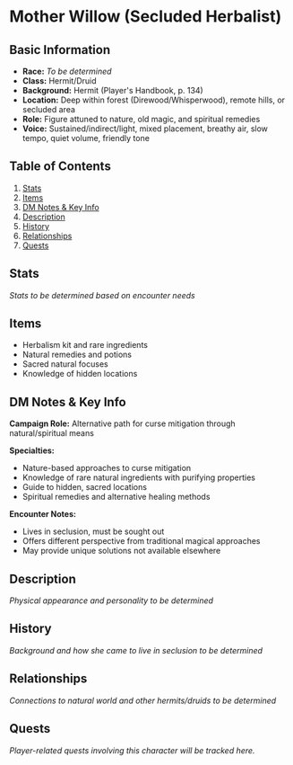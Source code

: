 # Mother Willow (Secluded Herbalist)

## Basic Information
- **Race:** *To be determined*
- **Class:** Hermit/Druid
- **Background:** Hermit (Player's Handbook, p. 134)
- **Location:** Deep within forest (Direwood/Whisperwood), remote hills, or secluded area
- **Role:** Figure attuned to nature, old magic, and spiritual remedies
- **Voice:** Sustained/indirect/light, mixed placement, breathy air, slow tempo, quiet volume, friendly tone

## Table of Contents
1. [Stats](#stats)
2. [Items](#items)
3. [DM Notes & Key Info](#dm-notes--key-info)
4. [Description](#description)
5. [History](#history)
6. [Relationships](#relationships)
7. [Quests](#quests)

## Stats
*Stats to be determined based on encounter needs*

## Items
- Herbalism kit and rare ingredients
- Natural remedies and potions
- Sacred natural focuses
- Knowledge of hidden locations

## DM Notes & Key Info
**Campaign Role:** Alternative path for curse mitigation through natural/spiritual means

**Specialties:**
- Nature-based approaches to curse mitigation
- Knowledge of rare natural ingredients with purifying properties
- Guide to hidden, sacred locations
- Spiritual remedies and alternative healing methods

**Encounter Notes:**
- Lives in seclusion, must be sought out
- Offers different perspective from traditional magical approaches
- May provide unique solutions not available elsewhere

## Description
*Physical appearance and personality to be determined*

## History
*Background and how she came to live in seclusion to be determined*

## Relationships
*Connections to natural world and other hermits/druids to be determined*

## Quests
*Player-related quests involving this character will be tracked here.*

